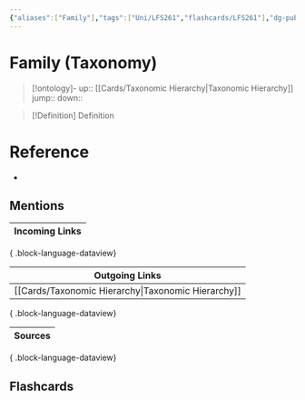 ```yaml
---
{"aliases":["Family"],"tags":["Uni/LFS261","flashcards/LFS261"],"dg-publish":true,"permalink":"/cards/family-taxonomy/","dgPassFrontmatter":true}
---
```


# Family (Taxonomy)

> [!ontology]-
> up:: [[Cards/Taxonomic Hierarchy\|Taxonomic Hierarchy]]
> jump:: 
> down:: 

> [!Definition] Definition

# Reference

- 

## Mentions

| Incoming Links |
| -------------- |

{ .block-language-dataview}

| Outgoing Links                                        |
| ----------------------------------------------------- |
| [[Cards/Taxonomic Hierarchy\|Taxonomic Hierarchy]] |

{ .block-language-dataview}

| Sources |
| ------- |

{ .block-language-dataview}

## Flashcards